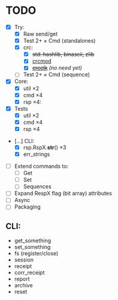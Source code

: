 # TODO

- [x] Try:
  + [x] Raw send/get
  + [x] Test 2+ &times; Cmd (standalones)
  + [x] crc:
    - [x] ~~std: hashlib, binascii, zlib~~
    - [x] [crcmod](https://crcmod.sourceforge.net)
    - [x] [~~crcelk~~](https://github.com/zeroSteiner/crcelk/) *(no need yet)*
  + [ ] Test 2+ &times; Cmd (sequence)
- [x] Core:
  + [x] util &times;2
  + [x] cmd &times;4
  + [x] rsp &times;4:
- [x] Tests
  + [x] util &times;2
  + [x] cmd &times;4
  + [x] rsp &times;4
- [&hellip;] CLI:
  + [x] rsp.RspX.__str__()  &times;3
  + [x] err_strings
- [ ] Extend commands to:
  + [ ] Get
  + [ ] Set
  + [ ] Sequences
- [ ] Expand RespX flag (bit array) attributes
- [ ] Async
- [ ] Packaging

## CLI:
- get_something
- set_something
- fs (register/close)
- session
- receipt
- corr_receipt
- report
- archive
- reset
